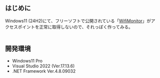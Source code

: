 ## はじめに
Windows11 (24H2)にて、フリーソフトで公開されている「[WifiMonitor](https://www.projectgroup.info/software/WifiMonitor.html)」がアクセスポイントを正常に取得しないので、それっぽく作ってみる。<br>
<br>

## 開発環境
- Windows11 Pro
- Visual Studio 2022 (Ver.17.13.6)
- .NET Framework Ver.4.8.09032
